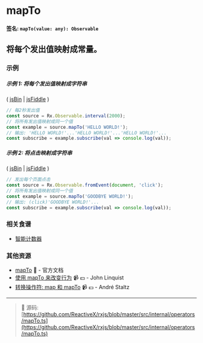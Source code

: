 # mapTo

#### 签名: `mapTo(value: any): Observable`

## 将每个发出值映射成常量。

### 示例

##### 示例 1: 将每个发出值映射成字符串

( [jsBin](http://jsbin.com/qujolenili/1/edit?js,console) |
[jsFiddle](https://jsfiddle.net/btroncone/4ojq56ng/) )

```js
// 每2秒发出值
const source = Rx.Observable.interval(2000);
// 将所有发出值映射成同一个值
const example = source.mapTo('HELLO WORLD!');
// 输出: 'HELLO WORLD!'...'HELLO WORLD!'...'HELLO WORLD!'...
const subscribe = example.subscribe(val => console.log(val));
```

##### 示例 2: 将点击映射成字符串

( [jsBin](http://jsbin.com/xaheciwara/1/edit?js,console,output) |
[jsFiddle](https://jsfiddle.net/btroncone/52fqL4nn/) )

```js
// 发出每个页面点击
const source = Rx.Observable.fromEvent(document, 'click');
// 将所有发出值映射成同一个值
const example = source.mapTo('GOODBYE WORLD!');
// 输出: (click)'GOODBYE WORLD!'...
const subscribe = example.subscribe(val => console.log(val));
```

### 相关食谱

* [智能计数器](../../recipes/smartcounter.md)

### 其他资源

* [mapTo](http://cn.rx.js.org/class/es6/Observable.js~Observable.html#instance-method-mapTo) :newspaper: - 官方文档
* [使用 mapTo 来改变行为](https://egghead.io/lessons/rxjs-changing-behavior-with-mapto?course=step-by-step-async-javascript-with-rxjs) :video_camera: :dollar: - John Linquist
* [转换操作符: map 和 mapTo](https://egghead.io/lessons/rxjs-transformation-operator-map-and-mapto?course=rxjs-beyond-the-basics-operators-in-depth) :video_camera: :dollar: - André Staltz

---
> :file_folder: 源码:  [https://github.com/ReactiveX/rxjs/blob/master/src/internal/operators/mapTo.ts](https://github.com/ReactiveX/rxjs/blob/master/src/internal/operators/mapTo.ts)
